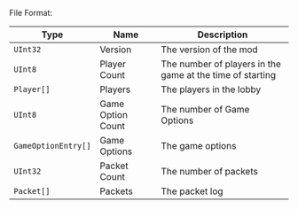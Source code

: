 
File Format:

|        Type         |       Name        |                        Description                        |
|---------------------|-------------------|-----------------------------------------------------------|
| `UInt32`            | Version           | The version of the mod                                    | 
| `UInt8`             | Player Count      | The number of players in the game at the time of starting |
| `Player[]`          | Players           | The players in the lobby                                  |
| `UInt8`             | Game Option Count | The number of Game Options                                |
| `GameOptionEntry[]` | Game Options      | The game options                                          |
| `UInt32`            | Packet Count      | The number of packets                                     |
| `Packet[]`          | Packets           | The packet log                                            |
